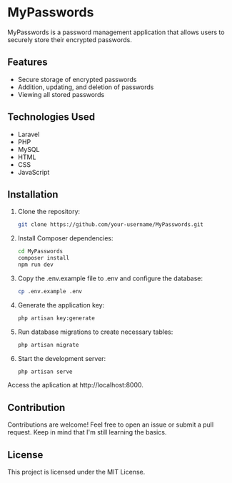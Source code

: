 # MyPasswords

MyPasswords is a password management application that allows users to securely store their encrypted passwords.

## Features

- Secure storage of encrypted passwords
- Addition, updating, and deletion of passwords
- Viewing all stored passwords

## Technologies Used

- Laravel
- PHP
- MySQL
- HTML
- CSS
- JavaScript

## Installation

1. Clone the repository:
 
   ```bash
   git clone https://github.com/your-username/MyPasswords.git
3. Install Composer dependencies:
  
   ```bash
   cd MyPasswords
   composer install
   npm run dev
4. Copy the .env.example file to .env and configure the database:
    
    ```bash
    cp .env.example .env
5. Generate the application key:
    
    ```bash
    php artisan key:generate
6. Run database migrations to create necessary tables:

    ```bash
    php artisan migrate
7. Start the development server:
   
   ```bash
   php artisan serve
Access the aplication at http://localhost:8000.

## Contribution

Contributions are welcome! Feel free to open an issue or submit a pull request. Keep in mind that I'm still learning the basics.

## License

This project is licensed under the MIT License.

